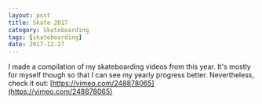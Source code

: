 ```yaml
---
layout: post
title: Skate 2017
category: Skateboarding
tags: [skateboarding]
date: 2017-12-27
---
```


I made a compilation of my skateboarding videos from this year. It's mostly for myself though so that I can see my yearly progress better. Nevertheless, check it out: [https://vimeo.com/248878065](https://vimeo.com/248878065)